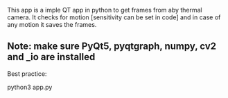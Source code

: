 This app is a imple QT app in python to get frames from aby thermal camera. 
It checks for motion [sensitivity can be set in code] and in case of any motion it saves the frames.

Note: make sure PyQt5, pyqtgraph, numpy, cv2 and _io are installed
----------------------------------------------------------------
Best practice:
 
python3 app.py
